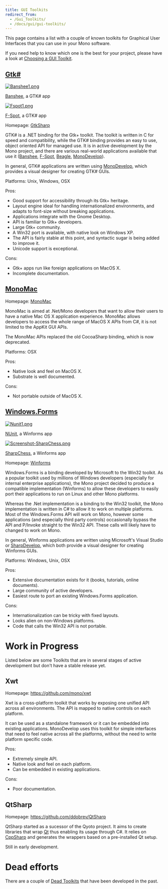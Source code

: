 ```yaml
---
title: GUI Toolkits
redirect_from:
  - /Gui_Toolkits/
  - /docs/gui/gui-toolkits/
---
```


This page contains a list with a couple of known toolkits for Graphical User Interfaces that you can use in your Mono software.

If you need help to know which one is the best for your project, please have a look at [Choosing a GUI Toolkit](/docs/gui/choosing-a-gui-toolkit/).

[Gtk#](/docs/gui/gtksharp/)
---------------------------

[![Banshee1.png](/archived/images/5/5e/Banshee1.png)](/archived/images/5/5e/Banshee1.png)

[Banshee](http://banshee-project.org/Main_Page), a GTK# app

[![Fspot1.png](/archived/images/9/92/Fspot1.png)](/archived/images/9/92/Fspot1.png)

[F-Spot](http://f-spot.org/Main_Page), a GTK# app

Homepage: [GtkSharp](/docs/gui/gtksharp/)

GTK# is a .NET binding for the Gtk+ toolkit. The toolkit is written in C for speed and compatibility, while the GTK# binding provides an easy to use, object oriented API for managed use. It is in active development by the Mono project, and there are various real-world applications available that use it ([Banshee](http://banshee-project.org/Main_Page), [F-Spot](http://f-spot.org/Main_Page), [Beagle](http://beagle-project.org/Main_Page), [MonoDevelop](http://www.monodevelop.com/Main_Page)).

In general, GTK# applications are written using [MonoDevelop](http://www.monodevelop.com/Main_Page), which provides a visual designer for creating GTK# GUIs.

Platforms: Unix, Windows, OSX

Pros:

-   Good support for accessibility through its Gtk+ heritage.
-   Layout engine ideal for handling internationalized environments, and adapts to font-size without breaking applications.
-   Applications integrate with the Gnome Desktop.
-   API is familiar to Gtk+ developers.
-   Large Gtk+ community.
-   A Win32 port is available, with native look on Windows XP.
-   The API is fairly stable at this point, and syntactic sugar is being added to improve it.
-   Unicode support is exceptional.

Cons:

-   Gtk+ apps run like foreign applications on MacOS X.
-   Incomplete documentation.

[MonoMac](/docs/tools+libraries/libraries/monomac/)
---------------------------------------------------

Homepage: [MonoMac](/docs/tools+libraries/libraries/monomac/)

MonoMac is aimed at .Net/Mono developers that want to allow their users to have a native Mac OS X application experience. MonoMac allows developers to access the whole range of MacOS X APIs from C#, it is not limited to the AppKit GUI APIs.

The MonoMac APIs replaced the old CocoaSharp binding, which is now deprecated.

Platforms: OSX

Pros:

-   Native look and feel on MacOS X.
-   Substrate is well documented.

Cons:

-   Not portable outside of MacOS X.

[Windows.Forms](/docs/gui/winforms/)
------------------------------------

[![Nunit1.png](/archived/images/7/71/Nunit1.png)](/archived/images/7/71/Nunit1.png)

[NUnit](http://www.nunit.org/), a Winforms app

[![Screenshot-SharpChess.png](/archived/images/3/32/Screenshot-SharpChess.png)](/archived/images/3/32/Screenshot-SharpChess.png)

[SharpChess](http://sharpchess.com/), a Winforms app

Homepage: [Winforms](/docs/gui/winforms/)

Windows.Forms is a binding developed by Microsoft to the Win32 toolkit. As a popular toolkit used by millions of Windows developers (especially for internal enterprise applications), the Mono project decided to produce a compatible implementation (Winforms) to allow these developers to easily port their applications to run on Linux and other Mono platforms.

Whereas the .Net implementation is a binding to the Win32 toolkit, the Mono implementation is written in C# to allow it to work on multiple platforms. Most of the Windows.Forms API will work on Mono, however some applications (and especially third party controls) occasionally bypass the API and P/Invoke straight to the Win32 API. These calls will likely have to changed to work on Mono.

In general, Winforms applications are written using Microsoft's Visual Studio or [SharpDevelop](http://www.icsharpcode.net/opensource/sd/), which both provide a visual designer for creating Winforms GUIs.

Platforms: Windows, Unix, OSX

Pros:

-   Extensive documentation exists for it (books, tutorials, online documents).
-   Large community of active developers.
-   Easiest route to port an existing Windows.Forms application.

Cons:

-   Internationalization can be tricky with fixed layouts.
-   Looks alien on non-Windows platforms.
-   Code that calls the Win32 API is not portable.

Work in Progress
===================

Listed below are some Toolkits that are in several stages of active development but don't have a stable release yet.

Xwt
---

Homepage: https://github.com/mono/xwt

Xwt is a cross-platform toolkit that works by exposing one unified API across all environments. The API is mapped to native controls on each platform.

It can be used as a standalone framework or it can be embedded into existing applications. MonoDevelop uses this toolkit for simple interfaces that need to feel native across all the platforms, without the need to write platform specific code.

Pros:

-   Extremely simple API.
-   Native look and feel on each platform.
-   Can be embedded in existing applications.

Cons:

-   Poor documentation.

QtSharp
-------

Homepage: https://github.com/ddobrev/QtSharp

QtSharp started as a sucessor of the Qyoto project. It aims to create libraries that wrap [Qt](https://qt-project.org/) thus enabling its usage through C#. It relies on [CppSharp](https://github.com/mono/CppSharp) and generates the wrappers based on a pre-installed Qt setup.

Still in early development.

Dead efforts
============

There are a couple of [Dead Toolkits](/docs/tools+libraries/dead-toolkits/) that have been developed in the past.